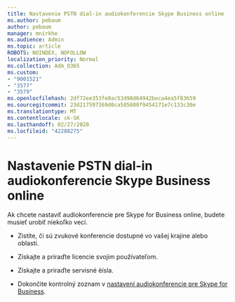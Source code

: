 ```yaml
---
title: Nastavenie PSTN dial-in audiokonferencie Skype Business online
ms.author: pebaum
author: pebaum
manager: mnirkhe
ms.audience: Admin
ms.topic: article
ROBOTS: NOINDEX, NOFOLLOW
localization_priority: Normal
ms.collection: Adm_O365
ms.custom:
- "9001521"
- "3577"
- "3579"
ms.openlocfilehash: 2df72ee353fe0ac53d98d64942beca4ea5f83659
ms.sourcegitcommit: 23d217597369d0ca585600f9454171e7c133c30e
ms.translationtype: MT
ms.contentlocale: sk-SK
ms.lasthandoff: 02/27/2020
ms.locfileid: "42288275"
---
```

# <a name="setup-pstn-dial-in-audio-conferencing-in-skype-for-business-online"></a>Nastavenie PSTN dial-in audiokonferencie Skype Business online

Ak chcete nastaviť audiokonferencie pre Skype for Business online, budete musieť urobiť niekoľko vecí. 

- Zistite, či sú zvukové konferencie dostupné vo vašej krajine alebo oblasti.

- Získajte a priraďte licencie svojim používateľom.

- Získajte a priraďte servisné èísla.

- Dokončite kontrolný zoznam v [nastavení audiokonferencie pre Skype for Business](https://docs.microsoft.com/SkypeForBusiness/audio-conferencing-in-office-365/set-up-audio-conferencing).

